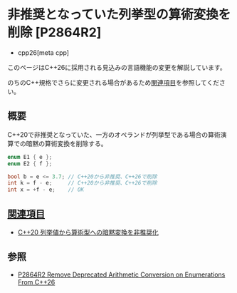 # 非推奨となっていた列挙型の算術変換を削除 [P2864R2]
* cpp26[meta cpp]

<!-- start lang caution -->

このページはC++26に採用される見込みの言語機能の変更を解説しています。

のちのC++規格でさらに変更される場合があるため[関連項目](#relative-page)を参照してください。

<!-- last lang caution -->

## 概要
C++20で非推奨となっていた、一方のオペランドが列挙型である場合の算術演算での暗黙の算術変換を削除する。

```cpp
enum E1 { e };
enum E2 { f };

bool b = e <= 3.7; // C++20から非推奨、C++26で削除
int k = f - e;     // C++20から非推奨、C++26で削除
int x = +f - e;    // OK
```


## <a id="relative-page" href="#relative-page">関連項目</a>
- [C++20 列挙値から算術型への暗黙変換を非推奨化](/lang/cpp20/deprecate_arithmetic_conversion_on_enumerations.md)


## 参照
- [P2864R2 Remove Deprecated Arithmetic Conversion on Enumerations From C++26](https://open-std.org/jtc1/sc22/wg21/docs/papers/2023/p2864r2.pdf)